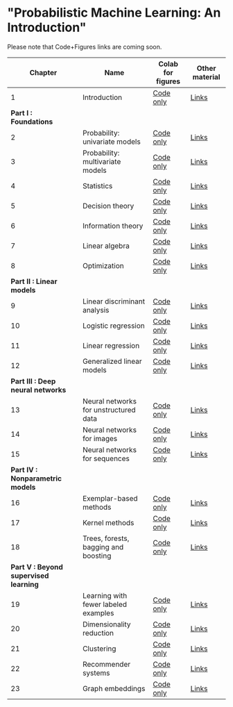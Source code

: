 # "Probabilistic Machine Learning: An Introduction"
[ch1-figures]: https://colab.research.google.com/github/probml/pyprobml/blob/master/book1/figures/chapter1_figures.ipynb
[ch1-figures-output]: https://colab.research.google.com/github/probml/pyprobml/blob/master/book1/figures/chapter1_figures_with_output.ipynb
[ch1-other]: https://github.com/probml/pyprobml/blob/master/book1/chapters/chap1.md
[ch2-figures]: https://colab.research.google.com/github/probml/pyprobml/blob/master/book1/figures/chapter2_figures.ipynb
[ch2-figures-output]: https://colab.research.google.com/github/probml/pyprobml/blob/master/book1/figures/chapter2_figures_with_output.ipynb
[ch2-other]: https://github.com/probml/pyprobml/blob/master/book1/chapters/chap2.md
[ch3-figures]: https://colab.research.google.com/github/probml/pyprobml/blob/master/book1/figures/chapter3_figures.ipynb
[ch3-figures-output]: https://colab.research.google.com/github/probml/pyprobml/blob/master/book1/figures/chapter3_figures_with_output.ipynb
[ch3-other]: https://github.com/probml/pyprobml/blob/master/book1/chapters/chap3.md
[ch4-figures]: https://colab.research.google.com/github/probml/pyprobml/blob/master/book1/figures/chapter4_figures.ipynb
[ch4-figures-output]: https://colab.research.google.com/github/probml/pyprobml/blob/master/book1/figures/chapter4_figures_with_output.ipynb
[ch4-other]: https://github.com/probml/pyprobml/blob/master/book1/chapters/chap4.md
[ch5-figures]: https://colab.research.google.com/github/probml/pyprobml/blob/master/book1/figures/chapter5_figures.ipynb
[ch5-figures-output]: https://colab.research.google.com/github/probml/pyprobml/blob/master/book1/figures/chapter5_figures_with_output.ipynb
[ch5-other]: https://github.com/probml/pyprobml/blob/master/book1/chapters/chap5.md
[ch6-figures]: https://colab.research.google.com/github/probml/pyprobml/blob/master/book1/figures/chapter6_figures.ipynb
[ch6-figures-output]: https://colab.research.google.com/github/probml/pyprobml/blob/master/book1/figures/chapter6_figures_with_output.ipynb
[ch6-other]: https://github.com/probml/pyprobml/blob/master/book1/chapters/chap6.md
[ch7-figures]: https://colab.research.google.com/github/probml/pyprobml/blob/master/book1/figures/chapter7_figures.ipynb
[ch7-figures-output]: https://colab.research.google.com/github/probml/pyprobml/blob/master/book1/figures/chapter7_figures_with_output.ipynb
[ch7-other]: https://github.com/probml/pyprobml/blob/master/book1/chapters/chap7.md
[ch8-figures]: https://colab.research.google.com/github/probml/pyprobml/blob/master/book1/figures/chapter8_figures.ipynb
[ch8-figures-output]: https://colab.research.google.com/github/probml/pyprobml/blob/master/book1/figures/chapter8_figures_with_output.ipynb
[ch8-other]: https://github.com/probml/pyprobml/blob/master/book1/chapters/chap8.md
[ch9-figures]: https://colab.research.google.com/github/probml/pyprobml/blob/master/book1/figures/chapter9_figures.ipynb
[ch9-figures-output]: https://colab.research.google.com/github/probml/pyprobml/blob/master/book1/figures/chapter9_figures_with_output.ipynb
[ch9-other]: https://github.com/probml/pyprobml/blob/master/book1/chapters/chap9.md
[ch10-figures]: https://colab.research.google.com/github/probml/pyprobml/blob/master/book1/figures/chapter10_figures.ipynb
[ch10-figures-output]: https://colab.research.google.com/github/probml/pyprobml/blob/master/book1/figures/chapter10_figures_with_output.ipynb
[ch10-other]: https://github.com/probml/pyprobml/blob/master/book1/chapters/chap10.md
[ch11-figures]: https://colab.research.google.com/github/probml/pyprobml/blob/master/book1/figures/chapter11_figures.ipynb
[ch11-figures-output]: https://colab.research.google.com/github/probml/pyprobml/blob/master/book1/figures/chapter11_figures_with_output.ipynb
[ch11-other]: https://github.com/probml/pyprobml/blob/master/book1/chapters/chap11.md
[ch12-figures]: https://colab.research.google.com/github/probml/pyprobml/blob/master/book1/figures/chapter12_figures.ipynb
[ch12-figures-output]: https://colab.research.google.com/github/probml/pyprobml/blob/master/book1/figures/chapter12_figures_with_output.ipynb
[ch12-other]: https://github.com/probml/pyprobml/blob/master/book1/chapters/chap12.md
[ch13-figures]: https://colab.research.google.com/github/probml/pyprobml/blob/master/book1/figures/chapter13_figures.ipynb
[ch13-figures-output]: https://colab.research.google.com/github/probml/pyprobml/blob/master/book1/figures/chapter13_figures_with_output.ipynb
[ch13-other]: https://github.com/probml/pyprobml/blob/master/book1/chapters/chap13.md
[ch14-figures]: https://colab.research.google.com/github/probml/pyprobml/blob/master/book1/figures/chapter14_figures.ipynb
[ch14-figures-output]: https://colab.research.google.com/github/probml/pyprobml/blob/master/book1/figures/chapter14_figures_with_output.ipynb
[ch14-other]: https://github.com/probml/pyprobml/blob/master/book1/chapters/chap14.md
[ch15-figures]: https://colab.research.google.com/github/probml/pyprobml/blob/master/book1/figures/chapter15_figures.ipynb
[ch15-figures-output]: https://colab.research.google.com/github/probml/pyprobml/blob/master/book1/figures/chapter15_figures_with_output.ipynb
[ch15-other]: https://github.com/probml/pyprobml/blob/master/book1/chapters/chap15.md
[ch16-figures]: https://colab.research.google.com/github/probml/pyprobml/blob/master/book1/figures/chapter16_figures.ipynb
[ch16-figures-output]: https://colab.research.google.com/github/probml/pyprobml/blob/master/book1/figures/chapter16_figures_with_output.ipynb
[ch16-other]: https://github.com/probml/pyprobml/blob/master/book1/chapters/chap16.md
[ch17-figures]: https://colab.research.google.com/github/probml/pyprobml/blob/master/book1/figures/chapter17_figures.ipynb
[ch17-figures-output]: https://colab.research.google.com/github/probml/pyprobml/blob/master/book1/figures/chapter17_figures_with_output.ipynb
[ch17-other]: https://github.com/probml/pyprobml/blob/master/book1/chapters/chap17.md
[ch18-figures]: https://colab.research.google.com/github/probml/pyprobml/blob/master/book1/figures/chapter18_figures.ipynb
[ch18-figures-output]: https://colab.research.google.com/github/probml/pyprobml/blob/master/book1/figures/chapter18_figures_with_output.ipynb
[ch18-other]: https://github.com/probml/pyprobml/blob/master/book1/chapters/chap18.md
[ch19-figures]: https://colab.research.google.com/github/probml/pyprobml/blob/master/book1/figures/chapter19_figures.ipynb
[ch19-figures-output]: https://colab.research.google.com/github/probml/pyprobml/blob/master/book1/figures/chapter19_figures_with_output.ipynb
[ch19-other]: https://github.com/probml/pyprobml/blob/master/book1/chapters/chap19.md
[ch20-figures]: https://colab.research.google.com/github/probml/pyprobml/blob/master/book1/figures/chapter20_figures.ipynb
[ch20-figures-output]: https://colab.research.google.com/github/probml/pyprobml/blob/master/book1/figures/chapter20_figures_with_output.ipynb
[ch20-other]: https://github.com/probml/pyprobml/blob/master/book1/chapters/chap20.md
[ch21-figures]: https://colab.research.google.com/github/probml/pyprobml/blob/master/book1/figures/chapter21_figures.ipynb
[ch21-figures-output]: https://colab.research.google.com/github/probml/pyprobml/blob/master/book1/figures/chapter21_figures_with_output.ipynb
[ch21-other]: https://github.com/probml/pyprobml/blob/master/book1/chapters/chap21.md
[ch22-figures]: https://colab.research.google.com/github/probml/pyprobml/blob/master/book1/figures/chapter22_figures.ipynb
[ch22-figures-output]: https://colab.research.google.com/github/probml/pyprobml/blob/master/book1/figures/chapter22_figures_with_output.ipynb
[ch22-other]: https://github.com/probml/pyprobml/blob/master/book1/chapters/chap22.md
[ch23-figures]: https://colab.research.google.com/github/probml/pyprobml/blob/master/book1/figures/chapter23_figures.ipynb
[ch23-figures-output]: https://colab.research.google.com/github/probml/pyprobml/blob/master/book1/figures/chapter23_figures_with_output.ipynb
[ch23-other]: https://github.com/probml/pyprobml/blob/master/book1/chapters/chap23.md

Please note that Code+Figures links are coming soon.

|Chapter|Name|Colab for figures|Other material|
|-|----|----|----|
|1|Introduction| [Code only][ch1-figures]| [Links][ch1-other]|
|<b>Part I : Foundations</b>|||
|2|Probability: univariate models| [Code only][ch2-figures]| [Links][ch2-other]|
|3|Probability: multivariate models| [Code only][ch3-figures]| [Links][ch3-other]|
|4|Statistics| [Code only][ch4-figures]| [Links][ch4-other]|
|5|Decision theory| [Code only][ch5-figures]| [Links][ch5-other]|
|6|Information theory| [Code only][ch6-figures]| [Links][ch6-other]|
|7|Linear algebra| [Code only][ch7-figures]| [Links][ch7-other]|
|8|Optimization| [Code only][ch8-figures]| [Links][ch8-other]|
|<b>Part II : Linear models</b>|||
|9|Linear discriminant analysis| [Code only][ch9-figures]| [Links][ch9-other]|
|10|Logistic regression| [Code only][ch10-figures]| [Links][ch10-other]|
|11|Linear regression| [Code only][ch11-figures]| [Links][ch11-other]|
|12|Generalized linear models | [Code only][ch12-figures]| [Links][ch12-other]|
|<b>Part III : Deep neural networks</b>|||
|13|Neural networks for unstructured data| [Code only][ch13-figures]| [Links][ch13-other]|
|14|Neural networks for images| [Code only][ch14-figures]| [Links][ch14-other]|
|15|Neural networks for sequences| [Code only][ch15-figures]| [Links][ch15-other]|
|<b>Part IV : Nonparametric models</b>|||
|16|Exemplar-based methods| [Code only][ch16-figures]| [Links][ch16-other]|
|17|Kernel methods| [Code only][ch17-figures]| [Links][ch17-other]|
|18|Trees, forests, bagging and boosting| [Code only][ch18-figures]| [Links][ch18-other]|
|<b>Part V : Beyond supervised learning</b>|||
|19|Learning with fewer labeled examples| [Code only][ch19-figures]| [Links][ch19-other]|
|20|Dimensionality reduction| [Code only][ch20-figures]| [Links][ch20-other]|
|21|Clustering| [Code only][ch21-figures]| [Links][ch21-other]|
|22|Recommender systems| [Code only][ch22-figures]| [Links][ch22-other]|
|23|Graph embeddings | [Code only][ch23-figures]| [Links][ch23-other]|

